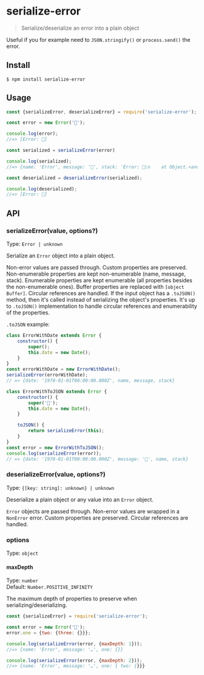 # serialize-error

> Serialize/deserialize an error into a plain object

Useful if you for example need to `JSON.stringify()` or `process.send()` the error.

## Install

```
$ npm install serialize-error
```

## Usage

```js
const {serializeError, deserializeError} = require('serialize-error');

const error = new Error('🦄');

console.log(error);
//=> [Error: 🦄]

const serialized = serializeError(error)

console.log(serialized);
//=> {name: 'Error', message: '🦄', stack: 'Error: 🦄\n    at Object.<anonymous> …'}

const deserialized = deserializeError(serialized);

console.log(deserialized);
//=> [Error: 🦄]
```

## API

### serializeError(value, options?)

Type: `Error | unknown`

Serialize an `Error` object into a plain object.

Non-error values are passed through.
Custom properties are preserved.
Non-enumerable properties are kept non-enumerable (name, message, stack).
Enumerable properties are kept enumerable (all properties besides the non-enumerable ones).
Buffer properties are replaced with `[object Buffer]`.
Circular references are handled.
If the input object has a `.toJSON()` method, then it's called instead of serializing the object's properties.
It's up to `.toJSON()` implementation to handle circular references and enumerability of the properties.

`.toJSON` example:

```js
class ErrorWithDate extends Error {
    constructor() {
        super();
        this.date = new Date();
    }
}
const errorWithDate = new ErrorWithDate();
serializeError(errorWithDate);
// => {date: '1970-01-01T00:00:00.000Z', name, message, stack}

class ErrorWithToJSON extends Error {
    constructor() {
        super('🦄');
        this.date = new Date();
    }

    toJSON() {
        return serializeError(this);
    }
}
const error = new ErrorWithToJSON();
console.log(serializeError(error));
// => {date: '1970-01-01T00:00:00.000Z', message: '🦄', name, stack}
```

### deserializeError(value, options?)

Type: `{[key: string]: unknown} | unknown`

Deserialize a plain object or any value into an `Error` object.

`Error` objects are passed through.
Non-error values are wrapped in a `NonError` error.
Custom properties are preserved.
Circular references are handled.

### options

Type: `object`

#### maxDepth

Type: `number`\
Default: `Number.POSITIVE_INFINITY`

The maximum depth of properties to preserve when serializing/deserializing.

```js
const {serializeError} = require('serialize-error');

const error = new Error('🦄');
error.one = {two: {three: {}}};

console.log(serializeError(error, {maxDepth: 1}));
//=> {name: 'Error', message: '…', one: {}}

console.log(serializeError(error, {maxDepth: 2}));
//=> {name: 'Error', message: '…', one: { two: {}}}
```
